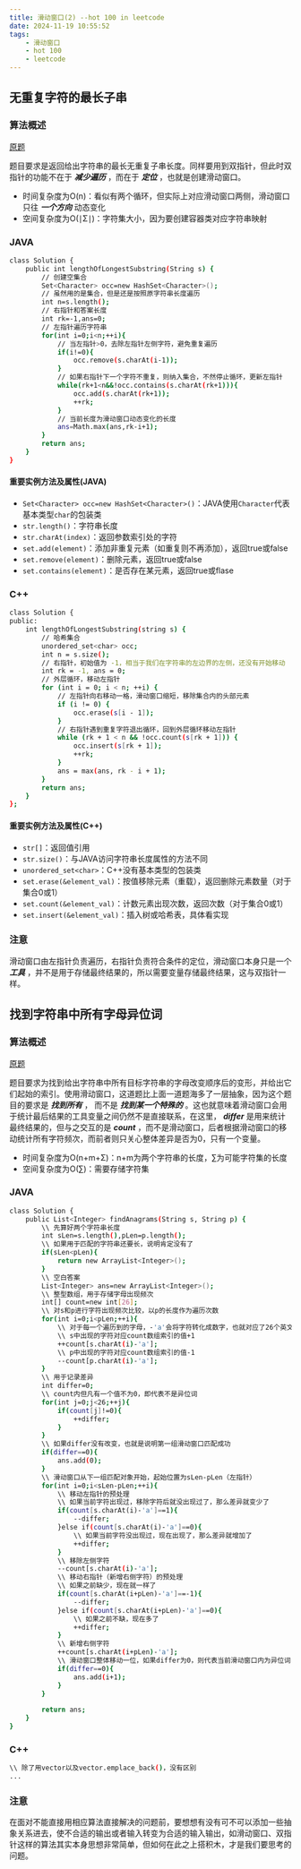 ```yaml
---
title: 滑动窗口(2) --hot 100 in leetcode
date: 2024-11-19 10:55:52
tags:
    - 滑动窗口
    - hot 100
    - leetcode
---
```


<script type="text/javascript"
src="http://cdn.mathjax.org/mathjax/latest/MathJax.js?config=TeX-AMS-MML_HTMLorMML">
</script>

## 无重复字符的最长子串
### 算法概述
[原题](https://leetcode.cn/problems/longest-substring-without-repeating-characters/?envType=study-plan-v2&envId=top-100-liked)

题目要求是返回给出字符串的最长无重复子串长度。同样要用到双指针，但此时双指针的功能不在于 ***减少遍历*** ，而在于 ***定位*** ，也就是创建滑动窗口。
- 时间复杂度为O(n)：看似有两个循环，但实际上对应滑动窗口两侧，滑动窗口只往 ***一个方向*** 动态变化
- 空间复杂度为O(∣Σ∣)：字符集大小，因为要创建容器类对应字符串映射

### JAVA
```bash
class Solution {
    public int lengthOfLongestSubstring(String s) {
        // 创建空集合
        Set<Character> occ=new HashSet<Character>();
        // 虽然用的是集合，但是还是按照原字符串长度遍历
        int n=s.length();
        // 右指针和答案长度
        int rk=-1,ans=0;
        // 左指针遍历字符串
        for(int i=0;i<n;++i){
            // 当左指针>0，去除左指针左侧字符，避免重复遍历
            if(i!=0){
                occ.remove(s.charAt(i-1));
            }
            // 如果右指针下一个字符不重复，则纳入集合，不然停止循环，更新左指针
            while(rk+1<n&&!occ.contains(s.charAt(rk+1))){
                occ.add(s.charAt(rk+1));
                ++rk;
            }
            // 当前长度为滑动窗口动态变化的长度
            ans=Math.max(ans,rk-i+1);
        }
        return ans;
    }
}
```

#### 重要实例方法及属性(JAVA)
- `Set<Character> occ=new HashSet<Character>()`：JAVA使用`Character`代表基本类型`char`的包装类
- `str.length()`：字符串长度
- `str.charAt(index)`：返回参数索引处的字符
- `set.add(element)`：添加非重复元素（如重复则不再添加），返回true或false
- `set.remove(element)`：删除元素，返回true或false
- `set.contains(element)`：是否存在某元素，返回true或flase

### C++
```bash
class Solution {
public:
    int lengthOfLongestSubstring(string s) {
        // 哈希集合
        unordered_set<char> occ;
        int n = s.size();
        // 右指针，初始值为 -1，相当于我们在字符串的左边界的左侧，还没有开始移动
        int rk = -1, ans = 0;
        // 外层循环，移动左指针
        for (int i = 0; i < n; ++i) {
            // 左指针向右移动一格，滑动窗口缩短，移除集合内的头部元素
            if (i != 0) {
                occ.erase(s[i - 1]);
            }
            // 右指针遇到重复字符退出循环，回到外层循环移动左指针
            while (rk + 1 < n && !occ.count(s[rk + 1])) {
                occ.insert(s[rk + 1]);
                ++rk;
            }
            ans = max(ans, rk - i + 1);
        }
        return ans;
    }
};
```

#### 重要实例方法及属性(C++)
- `str[]`：返回值引用
- `str.size()`：与JAVA访问字符串长度属性的方法不同
- `unordered_set<char>`：C++没有基本类型的包装类
- `set.erase(&element_val)`：按值移除元素（重载），返回删除元素数量（对于集合0或1）
- `set.count(&element_val)`：计数元素出现次数，返回次数（对于集合0或1）
- `set.insert(&element_val)`：插入树或哈希表，具体看实现

### 注意
滑动窗口由左指针负责遍历，右指针负责符合条件的定位，滑动窗口本身只是一个 ***工具*** ，并不是用于存储最终结果的，所以需要变量存储最终结果，这与双指针一样。

## 找到字符串中所有字母异位词
### 算法概述
[原题](https://leetcode.cn/problems/find-all-anagrams-in-a-string/?envType=study-plan-v2&envId=top-100-liked)

题目要求为找到给出字符串中所有目标字符串的字母改变顺序后的变形，并给出它们起始的索引。使用滑动窗口，这道题比上面一道题海多了一层抽象，因为这个题目的要求是 ***找到所有*** ， 而不是 ***找到某一个特殊的*** 。这也就意味着滑动窗口会用于统计最后结果的工具变量之间仍然不是直接联系，在这里， ***differ*** 是用来统计最终结果的，但与之交互的是 ***count*** ，而不是滑动窗口，后者根据滑动窗口的移动统计所有字符频次，而前者则只关心整体差异是否为0，只有一个变量。
- 时间复杂度为O(n+m+Σ)：n+m为两个字符串的长度，∑为可能字符集的长度
- 空间复杂度为O(∑)：需要存储字符集

### JAVA
```bash
class Solution {
    public List<Integer> findAnagrams(String s, String p) {
        \\ 先算好两个字符串长度
        int sLen=s.length(),pLen=p.length();
        \\ 如果用于匹配的字符串还要长，说明肯定没有了
        if(sLen<pLen){
            return new ArrayList<Integer>();
        }
        \\ 空白答案
        List<Integer> ans=new ArrayList<Integer>();
        \\ 整型数组，用于存储字母出现频次
        int[] count=new int[26];
        \\ 对s和p进行字符出现频次比较，以p的长度作为遍历次数
        for(int i=0;i<pLen;++i){
            \\ 对于每一个遍历到的字母，-'a'会将字符转化成数字，也就对应了26个英文字母
            \\ s中出现的字符对应count数组索引的值+1
            ++count[s.charAt(i)-'a'];
            \\ p中出现的字符对应count数组索引的值-1
            --count[p.charAt(i)-'a'];
        }
        \\ 用于记录差异
        int differ=0;
        \\ count内但凡有一个值不为0，即代表不是异位词
        for(int j=0;j<26;++j){
            if(count[j]!=0){
                ++differ;
            }
        }
        \\ 如果differ没有改变，也就是说明第一组滑动窗口匹配成功
        if(differ==0){
            ans.add(0);
        }
        \\ 滑动窗口从下一组匹配对象开始，起始位置为sLen-pLen（左指针）
        for(int i=0;i<sLen-pLen;++i){
            \\ 移动左指针的预处理
            \\ 如果当前字符出现过，移除字符后就没出现过了，那么差异就变少了
            if(count[s.charAt(i)-'a']==1){
                --differ;
            }else if(count[s.charAt(i)-'a']==0){
                \\ 如果当前字符没出现过，现在出现了，那么差异就增加了
                ++differ;
            }
            \\ 移除左侧字符
            --count[s.charAt(i)-'a'];
            \\ 移动右指针（新增右侧字符）的预处理
            \\ 如果之前缺少，现在就一样了
            if(count[s.charAt(i+pLen)-'a']==-1){
                --differ;
            }else if(count[s.charAt(i+pLen)-'a']==0){
                \\ 如果之前不缺，现在多了
                ++differ;
            }
            \\ 新增右侧字符
            ++count[s.charAt(i+pLen)-'a'];
            \\ 滑动窗口整体移动一位，如果differ为0，则代表当前滑动窗口内为异位词
            if(differ==0){
                ans.add(i+1);
            }
        }

        return ans;
    }
}
```

### C++
```bash
\\ 除了用vector以及vector.emplace_back()，没有区别
...
```

### 注意
在面对不能直接用相应算法直接解决的问题前，要想想有没有可不可以添加一些抽象关系进去，使不合适的输出或者输入转变为合适的输入输出，如滑动窗口、双指针这样的算法其实本身思想非常简单，但如何在此之上搭积木，才是我们要思考的问题。